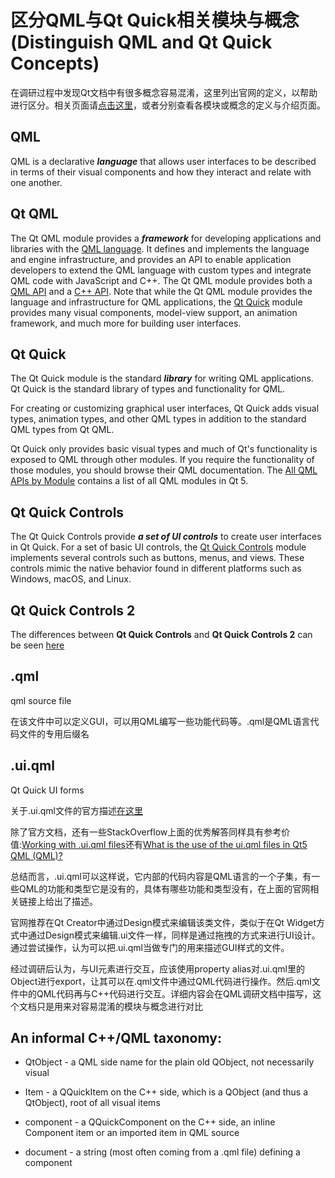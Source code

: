 # 区分QML与Qt Quick相关模块与概念(Distinguish QML and Qt Quick Concepts)
在调研过程中发现Qt文档中有很多概念容易混淆，这里列出官网的定义，以帮助进行区分。相关页面请[点击这里](http://doc.qt.io/qt-5/qmlapplications.html)，或者分别查看各模块或概念的定义与介绍页面。

## QML
QML is a declarative ***language*** that allows user interfaces to be described in terms of their visual components and how they interact and relate with one another.

## Qt QML
The Qt QML module provides a ***framework*** for developing applications and libraries with the [QML language](http://doc.qt.io/qt-5/qmlapplications.html). It defines and implements the language and engine infrastructure, and provides an API to enable application developers to extend the QML language with custom types and integrate QML code with JavaScript and C++. The Qt QML module provides both a [QML API](http://doc.qt.io/qt-5/qtqml-qmlmodule.html) and a [C++ API](http://doc.qt.io/qt-5/qtqml-module.html). Note that while the Qt QML module provides the language and infrastructure for QML applications, the [Qt Quick](http://doc.qt.io/qt-5/qtquick-index.html) module provides many visual components, model-view support, an animation framework, and much more for building user interfaces.

## Qt Quick
The Qt Quick module is the standard ***library*** for writing QML applications. Qt Quick is the standard library of types and functionality for QML.

For creating or customizing graphical user interfaces, Qt Quick adds visual types, animation types, and other QML types in addition to the standard QML types from Qt QML.

Qt Quick only provides basic visual types and much of Qt's functionality is exposed to QML through other modules. If you require the functionality of those modules, you should browse their QML documentation. The [All QML APIs by Module](http://doc.qt.io/qt-5/modules-qml.html) contains a list of all QML modules in Qt 5.

## Qt Quick Controls
The Qt Quick Controls provide ***a set of UI controls*** to create user interfaces in Qt Quick. For a set of basic UI controls, the [Qt Quick Controls](http://doc.qt.io/qt-5/qtquickcontrols-index.html) module implements several controls such as buttons, menus, and views. These controls mimic the native behavior found in different platforms such as Windows, macOS, and Linux.

## Qt Quick Controls 2
The differences between **Qt Quick Controls** and **Qt Quick Controls 2** can be seen [here](https://doc.qt.io/qt-5/qtquickcontrols2-differences.html) 

## .qml
qml source file

在该文件中可以定义GUI，可以用QML编写一些功能代码等。.qml是QML语言代码文件的专用后缀名

## .ui.qml
Qt Quick UI forms

关于.ui.qml文件的官方描述[在这里](http://doc.qt.io/qtcreator/creator-quick-ui-forms.html)

除了官方文档，还有一些StackOverflow上面的优秀解答同样具有参考价值:[Working with .ui.qml files](http://stackoverflow.com/questions/27456804/working-with-ui-qml-files)还有[What is the use of the ui.qml files in Qt5 QML (QML)?](http://stackoverflow.com/questions/30652537/what-is-the-use-of-the-ui-qml-files-in-qt5-qml)

总结而言，.ui.qml可以这样说，它内部的代码内容是QML语言的一个子集，有一些QML的功能和类型它是没有的，具体有哪些功能和类型没有，在上面的官网相关链接上给出了描述。

官网推荐在Qt Creator中通过Design模式来编辑该类文件，类似于在Qt Widget方式中通过Design模式来编辑.ui文件一样，同样是通过拖拽的方式来进行UI设计。通过尝试操作，认为可以把.ui.qml当做专门的用来描述GUI样式的文件。

经过调研后认为，与UI元素进行交互，应该使用property alias对.ui.qml里的Object进行export，让其可以在.qml文件中通过QML代码进行操作。然后.qml文件中的QML代码再与C++代码进行交互。详细内容会在QML调研文档中描写，这个文档只是用来对容易混淆的模块与概念进行对比

## An informal C++/QML taxonomy:
* QtObject - a QML side name for the plain old QObject, not necessarily visual

* Item - a QQuickItem on the C++ side, which is a QObject (and thus a QtObject), root of all visual items

* component - a QQuickComponent on the C++ side, an inline Component item or an imported item in QML source

* document - a string (most often coming from a .qml file) defining a component
